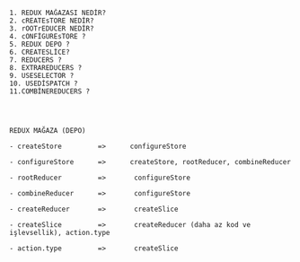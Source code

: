 	1. REDUX MAĞAZASI NEDİR?
	2. cREATEsTORE NEDİR?
	3. rOOTrEDUCER NEDİR?
	4. cONFİGUREsTORE ?
	5. REDUX DEPO ?
	6. CREATESLİCE?
	7. REDUCERS ?
	8. EXTRAREDUCERS ?
	9. USESELECTOR ?
	10. USEDİSPATCH ?
    11.COMBİNEREDUCERS ?




    REDUX MAĞAZA (DEPO)

	- createStore         =>      configureStore

	- configureStore      =>      createStore, rootReducer, combineReducer

	- rootReducer         =>       configureStore

	- combineReducer      =>       configureStore 

	- createReducer       =>       createSlice 

	- createSlice         =>       createReducer (daha az kod ve işlevsellik), action.type

	- action.type         =>       createSlice

